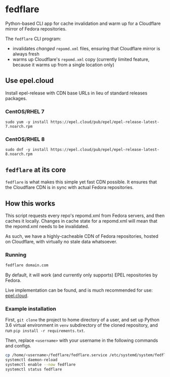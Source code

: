 # fedflare

Python-based CLI app for cache invalidation and warm up for a Cloudflare mirror of Fedora repositories.

The `fedflare` CLI program:

* invalidates *changed* `repomd.xml` files, ensuring that Cloudflare mirror is always fresh
* warms up Cloudflare's `repomd.xml` copy (currently limited feature, because it warms up from a single location only)

## Use epel.cloud

Install epel-release with CDN base URLs in lieu of standard releases packages.

### CentOS/RHEL 7

    sudo yum -y install https://epel.cloud/pub/epel/epel-release-latest-7.noarch.rpm

### CentOS/RHEL 8

    sudo dnf -y install https://epel.cloud/pub/epel/epel-release-latest-8.noarch.rpm

## `fedflare` at its core

`fedflare` is what makes this simple yet fast CDN possible. It ensures that the Cloudflare CDN is
in sync with actual Fedora repositories.

## How this works

This script requests every repo's repomd.xml from Fedora servers, and then caches it locally. 
Changes in cache state for a repomd.xml will mean that the repomd.xml needs to be invalidated.

As such, we have a highly-cacheable CDN of Fedora repositories, hosted on Cloudflare, with virtually
no stale data whatsoever.

### Running

```bash
fedflare domain.com
```

By default, it will work (and currently only supports) EPEL repositories by Fedora.

Live implementation can be found, and is much recommended for use: [epel.cloud](https://www.getpagespeed.com/server-setup/nginx/epel-powered-by-cloudflare-cdn-fix-your-sanity).

### Example installation

First, `git clone` the project to home directory of a user, and set up Python 3.6 virtual environment
in `venv` subdirectory of the cloned repository, and run `pip install -r requirements.txt`.

Then, replace `<username>` with your username in the following commands and configs.

```bash
cp /home/<username>/fedflare/fedflare.service /etc/systemd/system/fedflare.service
systemctl daemon-reload
systemctl enable --now fedflare
systemctl status fedflare
```
